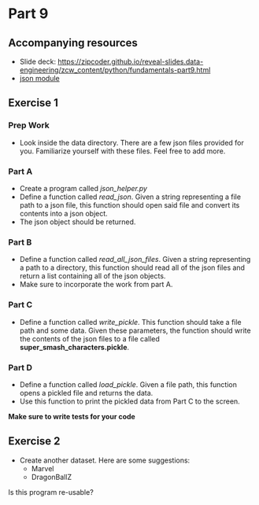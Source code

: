 # Part 9

## Accompanying resources
* Slide deck: https://zipcoder.github.io/reveal-slides.data-engineering/zcw_content/python/fundamentals-part9.html
* [json module](https://docs.python.org/3/library/json.html)  

## Exercise 1

### Prep Work

* Look inside the data directory. There are a few json files provided for you. Familiarize yourself with these files. Feel free to add more.

### Part A
* Create a program called *json_helper.py*
* Define a function called *read_json*. Given a string representing a file path to a json file, this function should open said file and convert its contents into a json object.
* The json object should be returned.

### Part B
* Define a function called *read_all_json_files*. Given a string representing a path to a directory, this function should read all of the json files and return a list containing all of the json objects.
* Make sure to incorporate the work from part A.

### Part C
* Define a function called *write_pickle*. This function should take a file path and some data. Given these parameters, the function should write the contents of the json files to a file called **super_smash_characters.pickle**.

### Part D
* Define a function called *load_pickle*. Given a file path, this function opens a pickled file and returns the data. 
* Use this function to print the pickled data from Part C to the screen.


**Make sure to write tests for your code**

## Exercise 2

* Create another dataset. Here are some suggestions:
  * Marvel
  * DragonBallZ

Is this program re-usable? 
